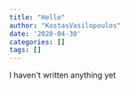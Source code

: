 ```yaml
---
title: "Hello"
author: "KostasVasilopoulos"
date: '2020-04-30'
categories: []
tags: []
---
```


I haven't written anything yet